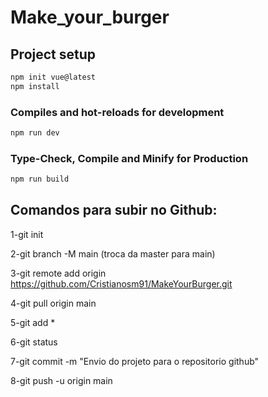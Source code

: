 # Make_your_burger

## Project setup

```sh
npm init vue@latest
npm install
```

### Compiles and hot-reloads for development

```sh
npm run dev
```

### Type-Check, Compile and Minify for Production

```sh
npm run build
```


## Comandos para subir no Github:

1-git init

2-git branch -M main (troca da master para main) 

3-git remote add origin https://github.com/Cristianosm91/MakeYourBurger.git

4-git pull origin main

5-git add *

6-git status

7-git commit -m "Envio do projeto para o repositorio github"

8-git push -u origin main

